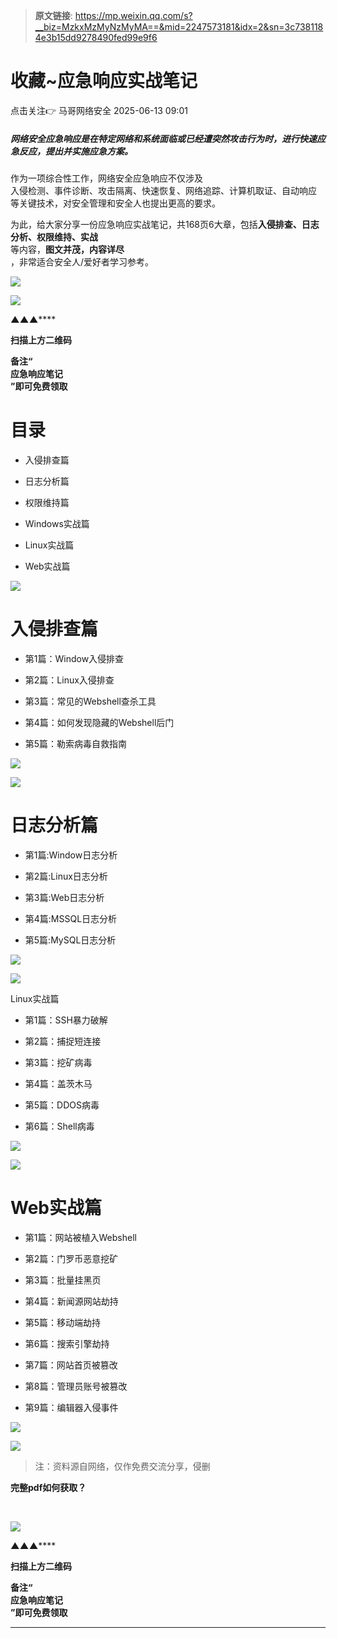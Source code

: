 > **原文链接**: https://mp.weixin.qq.com/s?__biz=MzkxMzMyNzMyMA==&mid=2247573181&idx=2&sn=3c7381184e3b15dd9278490fed99e9f6

#  收藏~应急响应实战笔记  
点击关注👉  马哥网络安全   2025-06-13 09:01  
  
##### 网络安全应急响应是在特定网络和系统面临或已经遭突然攻击行为时，进行快速应急反应，提出并实施应急方案。  
  
作为一项综合性工作，网络安全应急响应不仅涉及  
入侵检测、事件诊断、攻击隔离、快速恢复、网络追踪、计算机取证、自动响应  
等关键技术，对安全管理和安全人也提出更高的要求。  
  
为此，给大家分享一份应急响应实战笔记，共168页6大章，包括**入侵排查、日志分析、权限维持、实战**  
等内容，**图文并茂，内容详尽**  
，非常适合安全人/爱好者学习参考。  
  
![](https://mmbiz.qpic.cn/mmbiz_jpg/UkV8WB2qYAnPNPkBiaxSAy0PlibbpJzuAMwpFlicuyT4fpOc8jXkMKLBiaYW1wgBia63vic0W9RUe6jaVkZfBAtV6dKA/640?wx_fmt=jpeg "")  
  
![](https://mmbiz.qpic.cn/mmbiz_png/UkV8WB2qYAkwcjtOtVXODCkPibWO4Py9FP1ESE26vHHMLwfyYA6zWj96VL7AsPYcyvHL43536JMIDNWibIdicAjRw/640?wx_fmt=png&from=appmsg "")  
  
**▲▲▲******  
  
**扫描上方二维码**  
  
**备注“**  
**应急响应笔记**  
**”即可免费领取**  
# 目录  
- 入侵排查篇  
  
- 日志分析篇  
  
- 权限维持篇  
  
- Windows实战篇  
  
- Linux实战篇  
  
- Web实战篇  
  
![](https://mmbiz.qpic.cn/mmbiz_png/UkV8WB2qYAnPNPkBiaxSAy0PlibbpJzuAMKW5KwWjGjOS9hQKJBpkicYAFibJUKQIvzTI8ian4WcdSDGXNqPRrPtzTQ/640?wx_fmt=png "")  
  
# 入侵排查篇  
- 第1篇：Window入侵排查  
  
- 第2篇：Linux入侵排查  
  
- 第3篇：常见的Webshell查杀工具  
  
- 第4篇：如何发现隐藏的Webshell后门  
  
- 第5篇：勒索病毒自救指南  
  
![](https://mmbiz.qpic.cn/mmbiz_png/UkV8WB2qYAnPNPkBiaxSAy0PlibbpJzuAMZu8ZyXibhFNYVJM3vgEtibsragXJlu8ic8kcd6KtWJss3aLtEaicPI8l5A/640?wx_fmt=png "")  
  
  
![](https://mmbiz.qpic.cn/mmbiz_png/UkV8WB2qYAnPNPkBiaxSAy0PlibbpJzuAMXVhIED7UoibMHF6ZUFlfshCYicBItSIB04iaqTicjccD9uicpaRMO3lniabw/640?wx_fmt=png "")  
  
# 日志分析篇  
- 第1篇:Window日志分析  
  
- 第2篇:Linux日志分析  
  
- 第3篇:Web日志分析  
  
- 第4篇:MSSQL日志分析  
  
- 第5篇:MySQL日志分析  
  
![](https://mmbiz.qpic.cn/mmbiz_png/UkV8WB2qYAnPNPkBiaxSAy0PlibbpJzuAM1jwpIcmk6YqVS8pFuw7VZ1gwgCHHWYSic98v1Ert90zwSPgKMuEtZHw/640?wx_fmt=png "")  
  
  
![](https://mmbiz.qpic.cn/mmbiz_png/UkV8WB2qYAnPNPkBiaxSAy0PlibbpJzuAMiay6x0suEKKeJp6qeD2AQgth3YfXHriattaiamYcOeV9YFh4k6evPMhow/640?wx_fmt=png "")  
  
  
Linux实战篇  
- 第1篇：SSH暴力破解  
  
- 第2篇：捕捉短连接  
  
- 第3篇：挖矿病毒  
  
- 第4篇：盖茨木马  
  
- 第5篇：DDOS病毒  
  
- 第6篇：Shell病毒  
  
![](https://mmbiz.qpic.cn/mmbiz_png/UkV8WB2qYAnPNPkBiaxSAy0PlibbpJzuAMUXYof37Z2a2BajTcd5mOCXicJbBeo3ZZWacJfNurQkP7awy1hFiab3Wg/640?wx_fmt=png "")  
  
  
![](https://mmbiz.qpic.cn/mmbiz_png/UkV8WB2qYAnPNPkBiaxSAy0PlibbpJzuAMEkIufbBSicBXnZZ77QtDlsJKT8UHNiaia6QjQia9TH7a7ibDAF39IDWMZJg/640?wx_fmt=png "")  
  
# Web实战篇  
- 第1篇：网站被植入Webshell  
  
- 第2篇：门罗币恶意挖矿  
  
- 第3篇：批量挂黑页  
  
- 第4篇：新闻源网站劫持  
  
- 第5篇：移动端劫持  
  
- 第6篇：搜索引擎劫持  
  
- 第7篇：网站首页被篡改  
  
- 第8篇：管理员账号被篡改  
  
- 第9篇：编辑器入侵事件  
  
![](https://mmbiz.qpic.cn/mmbiz_png/UkV8WB2qYAnPNPkBiaxSAy0PlibbpJzuAMl5jZsDxouKoHsriblDGWZxkqyKpibs3uza3prTp0VpWff9ymTMG0WaKQ/640?wx_fmt=png "")  
  
  
![](https://mmbiz.qpic.cn/mmbiz_png/UkV8WB2qYAnPNPkBiaxSAy0PlibbpJzuAMc5XV9IiaaFYNQbl4DP4NDPLwCfL8zGrVr31Ywx8zicjmicrYrJw4csRMw/640?wx_fmt=png "")  
  
> 注：资料源自网络，仅作免费交流分享，侵删  
  
  
  
  
**完整pdf如何获取？**  
  
   
  
![](https://mmbiz.qpic.cn/mmbiz_png/UkV8WB2qYAkwcjtOtVXODCkPibWO4Py9FP1ESE26vHHMLwfyYA6zWj96VL7AsPYcyvHL43536JMIDNWibIdicAjRw/640?wx_fmt=png&from=appmsg "")  
  
**▲▲▲******  
  
**扫描上方二维码**  
  
**备注“**  
**应急响应笔记**  
**”即可免费领取**  
  
****  
  
